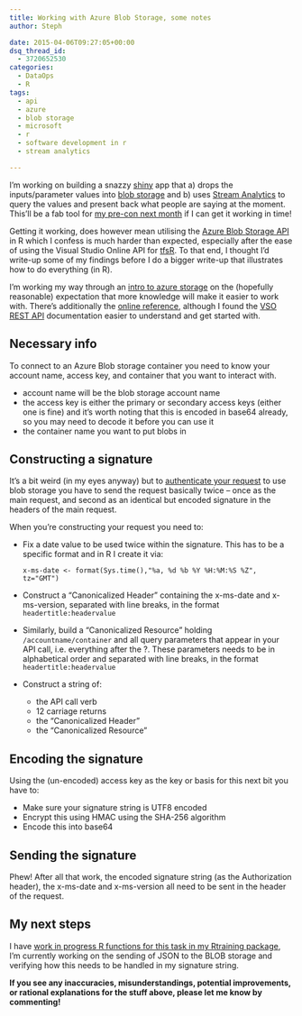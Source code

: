 ```yaml
---
title: Working with Azure Blob Storage, some notes
author: Steph

date: 2015-04-06T09:27:05+00:00
dsq_thread_id:
  - 3720652530
categories:
  - DataOps
  - R
tags:
  - api
  - azure
  - blob storage
  - microsoft
  - r
  - software development in r
  - stream analytics

---
```

I&#8217;m working on building a snazzy <a href="https://github.com/stephlocke/Rtraining/blob/master/inst/slidedecks/shiny/Dashboards.Rmd" title="My shiny presentation" target="_blank">shiny</a> app that a) drops the inputs/parameter values into <a href="http://azure.microsoft.com/en-gb/documentation/articles/storage-introduction/" title="Azure storage intro" target="_blank">blob storage</a> and b) uses <a href="http://azure.microsoft.com/en-gb/services/stream-analytics/" title="Stream Analytics" target="_blank">Stream Analytics</a> to query the values and present back what people are saying at the moment. This&#8217;ll be a fab tool for <a href="https://itsalocke.com/index.php/r-pre-con-sqlsat-exeter/" title="My R Pre-Con: SQLSat Exeter" target="_blank">my pre-con next month</a> if I can get it working in time!

Getting it working, does however mean utilising the <a href="https://msdn.microsoft.com/en-us/library/azure/dd179355.aspx" title="Storage API documentation" target="_blank">Azure Blob Storage API</a> in R which I confess is much harder than expected, especially after the ease of using the Visual Studio Online API for <a href="https://itsalocke.com/index.php/bride-of-frankenstein-tfs-r/" title="Bride of Frankenstein: TFS + R" target="_blank">tfsR</a>. To that end, I thought I&#8217;d write-up some of my findings before I do a bigger write-up that illustrates how to do everything (in R).

I&#8217;m working my way through an [intro to azure storage][1] on the (hopefully reasonable) expectation that more knowledge will make it easier to work with. There&#8217;s additionally the <a href="https://msdn.microsoft.com/en-us/library/azure/dd135733.aspx" title="Blob Storage REST API" target="_blank">online reference</a>, although I found the <a href="https://www.visualstudio.com/en-us/integrate/api/overview" title="Visual Studio Online REST API documentation" target="_blank">VSO REST API</a> documentation easier to understand and get started with.
  
<!--more-->

## Necessary info

To connect to an Azure Blob storage container you need to know your account name, access key, and container that you want to interact with.

  * account name will be the blob storage account name 
  * the access key is either the primary or secondary access keys (either one is fine) and it&#8217;s worth noting that this is encoded in base64 already, so you may need to decode it before you can use it 
  * the container name you want to put blobs in

## Constructing a signature

It&#8217;s a bit weird (in my eyes anyway) but to <a href="https://msdn.microsoft.com/en-us/library/azure/dd179428.aspx" title="Azure Storage Authentication" target="_blank">authenticate your request</a> to use blob storage you have to send the request basically twice &#8211; once as the main request, and second as an identical but encoded signature in the headers of the main request.

When you&#8217;re constructing your request you need to:

  * Fix a date value to be used twice within the signature. This has to be a specific format and in R I create it via:
  
    `x-ms-date <- format(Sys.time(),"%a, %d %b %Y %H:%M:%S %Z", tz="GMT")`
  * Construct a &#8220;Canonicalized Header&#8221; containing the x-ms-date and x-ms-version, separated with line breaks, in the format `headertitle:headervalue`
  * Similarly, build a &#8220;Canonicalized Resource&#8221; holding `/accountname/container` and all query parameters that appear in your API call, i.e. everything after the ?. These parameters needs to be in alphabetical order and separated with line breaks, in the format `headertitle:headervalue`
  * Construct a string of: 
      * the API call verb
      * 12 carriage returns
      * the &#8220;Canonicalized Header&#8221; 
      * the &#8220;Canonicalized Resource&#8221; 

## Encoding the signature

Using the (un-encoded) access key as the key or basis for this next bit you have to:

  * Make sure your signature string is UTF8 encoded
  * Encrypt this using HMAC using the SHA-256 algorithm
  * Encode this into base64

## Sending the signature

Phew! After all that work, the encoded signature string (as the Authorization header), the x-ms-date and x-ms-version all need to be sent in the header of the request.

## My next steps

I have <a href="https://github.com/stephlocke/Rtraining/tree/253b1584c045125ad2be89f65cbf45cc62133452/R" title="Rtraining Azure Blob Storage functions" target="_blank">work in progress R functions for this task in my Rtraining package</a>, I&#8217;m currently working on the sending of JSON to the BLOB storage and verifying how this needs to be handled in my signature string.

**If you see any inaccuracies, misunderstandings, potential improvements, or rational explanations for the stuff above, please let me know by commenting!**

 [1]: http://justazure.com/azure-blob-storage-part-one-introduction/ "Just Azure - working with blob storage"
